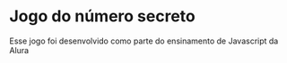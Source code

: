 # Jogo do número secreto 
Esse jogo foi desenvolvido como parte do ensinamento de Javascript da Alura
